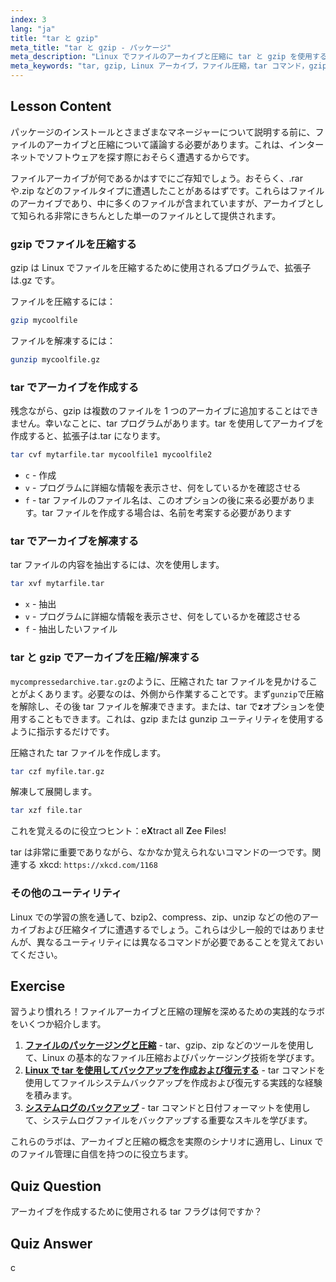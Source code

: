 ```yaml
---
index: 3
lang: "ja"
title: "tar と gzip"
meta_title: "tar と gzip - パッケージ"
meta_description: "Linux でファイルのアーカイブと圧縮に tar と gzip を使用する方法を学びます。ファイルの作成、抽出、圧縮のためのコマンドを理解します。この初心者向けガイドから始めましょう！"
meta_keywords: "tar, gzip, Linux アーカイブ，ファイル圧縮，tar コマンド，gzip コマンド，Linux チュートリアル，初心者 Linux"
---
```


## Lesson Content

パッケージのインストールとさまざまなマネージャーについて説明する前に、ファイルのアーカイブと圧縮について議論する必要があります。これは、インターネットでソフトウェアを探す際におそらく遭遇するからです。

ファイルアーカイブが何であるかはすでにご存知でしょう。おそらく、.rar や.zip などのファイルタイプに遭遇したことがあるはずです。これらはファイルのアーカイブであり、中に多くのファイルが含まれていますが、アーカイブとして知られる非常にきちんとした単一のファイルとして提供されます。

### gzip でファイルを圧縮する

gzip は Linux でファイルを圧縮するために使用されるプログラムで、拡張子は.gz です。

ファイルを圧縮するには：

```bash
gzip mycoolfile
```

ファイルを解凍するには：

```bash
gunzip mycoolfile.gz
```

### tar でアーカイブを作成する

残念ながら、gzip は複数のファイルを 1 つのアーカイブに追加することはできません。幸いなことに、tar プログラムがあります。tar を使用してアーカイブを作成すると、拡張子は.tar になります。

```bash
tar cvf mytarfile.tar mycoolfile1 mycoolfile2
```

- `c` - 作成
- `v` - プログラムに詳細な情報を表示させ、何をしているかを確認させる
- `f` - tar ファイルのファイル名は、このオプションの後に来る必要があります。tar ファイルを作成する場合は、名前を考案する必要があります

### tar でアーカイブを解凍する

tar ファイルの内容を抽出するには、次を使用します。

```bash
tar xvf mytarfile.tar
```

- `x` - 抽出
- `v` - プログラムに詳細な情報を表示させ、何をしているかを確認させる
- `f` - 抽出したいファイル

### tar と gzip でアーカイブを圧縮/解凍する

`mycompressedarchive.tar.gz`のように、圧縮された tar ファイルを見かけることがよくあります。必要なのは、外側から作業することです。まず`gunzip`で圧縮を解除し、その後 tar ファイルを解凍できます。または、tar で**z**オプションを使用することもできます。これは、gzip または gunzip ユーティリティを使用するように指示するだけです。

圧縮された tar ファイルを作成します。

```bash
tar czf myfile.tar.gz
```

解凍して展開します。

```bash
tar xzf file.tar
```

これを覚えるのに役立つヒント：e**X**tract all **Z**ee **F**iles!

tar は非常に重要でありながら、なかなか覚えられないコマンドの一つです。関連する xkcd: `https://xkcd.com/1168`

### その他のユーティリティ

Linux での学習の旅を通して、bzip2、compress、zip、unzip などの他のアーカイブおよび圧縮タイプに遭遇するでしょう。これらは少し一般的ではありませんが、異なるユーティリティには異なるコマンドが必要であることを覚えておいてください。

## Exercise

習うより慣れろ！ファイルアーカイブと圧縮の理解を深めるための実践的なラボをいくつか紹介します。

1. **[ファイルのパッケージングと圧縮](https://labex.io/ja/labs/linux-file-packaging-and-compression-385413)** - tar、gzip、zip などのツールを使用して、Linux の基本的なファイル圧縮およびパッケージング技術を学びます。
2. **[Linux で tar を使用してバックアップを作成および復元する](https://labex.io/ja/labs/comptia-create-and-restore-a-backup-with-tar-in-linux-590843)** - tar コマンドを使用してファイルシステムバックアップを作成および復元する実践的な経験を積みます。
3. **[システムログのバックアップ](https://labex.io/ja/labs/linux-backup-system-log-17989)** - tar コマンドと日付フォーマットを使用して、システムログファイルをバックアップする重要なスキルを学びます。

これらのラボは、アーカイブと圧縮の概念を実際のシナリオに適用し、Linux でのファイル管理に自信を持つのに役立ちます。

## Quiz Question

アーカイブを作成するために使用される tar フラグは何ですか？

## Quiz Answer

c
